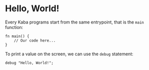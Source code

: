 # Hello, World!

Every Kaba programs start from the same entrypoint, that is the `main` function:

```text
fn main() {
    // Our code here...
}
```

To print a value on the screen, we can use the `debug` statement:

```text
debug "Hello, World!";
```

